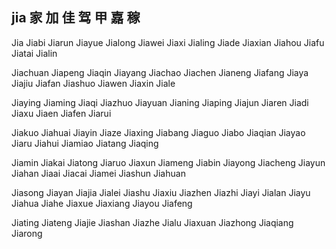 jia  家 加 佳 驾 甲 嘉 稼
---

Jia Jiabi Jiarun Jiayue Jialong Jiawei Jiaxi Jialing Jiade Jiaxian Jiahou Jiafu Jiatai Jialin

Jiachuan Jiapeng Jiaqin Jiayang Jiachao Jiachen Jianeng Jiafang Jiaya Jiajiu Jiafan Jiashuo Jiawen Jiaxin Jiale

Jiaying Jiaming Jiaqi Jiazhuo Jiayuan Jianing Jiaping Jiajun Jiaren Jiadi Jiaxu Jiaen Jiafen Jiarui 

Jiakuo Jiahuai Jiayin Jiaze Jiaxing Jiabang Jiaguo Jiabo  Jiaqian Jiayao Jiaru Jiahui Jiamiao Jiatang Jiaqing

Jiamin Jiakai Jiatong Jiaruo Jiaxun Jiameng Jiabin Jiayong Jiacheng Jiayun Jiahan Jiaai Jiacai Jiamei Jiashun Jiahuan

Jiasong Jiayan Jiajia Jialei Jiashu Jiaxiu Jiazhen Jiazhi Jiayi Jialan Jiayu Jiahua Jiahe Jiaxue Jiaxiang Jiayou Jiafeng

Jiating Jiateng Jiajie Jiashan Jiazhe Jialu Jiaxuan Jiazhong Jiaqiang Jiarong 
